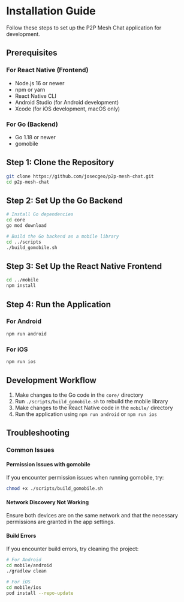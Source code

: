 # Installation Guide

Follow these steps to set up the P2P Mesh Chat application for development.

## Prerequisites

### For React Native (Frontend)

- Node.js 16 or newer
- npm or yarn
- React Native CLI
- Android Studio (for Android development)
- Xcode (for iOS development, macOS only)

### For Go (Backend)

- Go 1.18 or newer
- gomobile

## Step 1: Clone the Repository

```bash
git clone https://github.com/josecgeo/p2p-mesh-chat.git
cd p2p-mesh-chat
```

## Step 2: Set Up the Go Backend

```bash
# Install Go dependencies
cd core
go mod download

# Build the Go backend as a mobile library
cd ../scripts
./build_gomobile.sh
```

## Step 3: Set Up the React Native Frontend

```bash
cd ../mobile
npm install
```

## Step 4: Run the Application

### For Android

```bash
npm run android
```

### For iOS

```bash
npm run ios
```

## Development Workflow

1. Make changes to the Go code in the `core/` directory
2. Run `./scripts/build_gomobile.sh` to rebuild the mobile library
3. Make changes to the React Native code in the `mobile/` directory
4. Run the application using `npm run android` or `npm run ios`

## Troubleshooting

### Common Issues

#### Permission Issues with gomobile

If you encounter permission issues when running gomobile, try:

```bash
chmod +x ./scripts/build_gomobile.sh
```

#### Network Discovery Not Working

Ensure both devices are on the same network and that the necessary permissions are granted in the app settings.

#### Build Errors

If you encounter build errors, try cleaning the project:

```bash
# For Android
cd mobile/android
./gradlew clean

# For iOS
cd mobile/ios
pod install --repo-update
```
